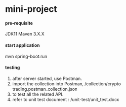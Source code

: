 # mini-project

#### pre-requisite
JDK11
Maven 3.X.X

####  start application

mvn spring-boot:run

#### testing
1. after server started, use Postman.
2. import the collection into Postman, /collection/crypto trading.postman_collection.json
3. to test all the related API.
4. refer to unit test document :   /unit-test/unit_test.docx